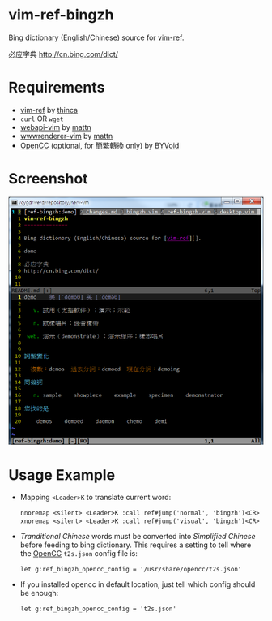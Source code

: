 vim-ref-bingzh
==============

Bing dictionary (English/Chinese) source for [vim-ref][].

必应字典
http://cn.bing.com/dict/


Requirements
============

- [vim-ref][] by [thinca][]
- `curl` OR `wget`
- [webapi-vim][] by [mattn][]
- [wwwrenderer-vim][] by [mattn][]
- [OpenCC][] (optional, for 簡繁轉換 only) by [BYVoid][]


Screenshot
==========

![screenshot][]


Usage Example
=============

- Mapping `<Leader>K` to translate current word:

  ```vim
  nnoremap <silent> <Leader>K :call ref#jump('normal', 'bingzh')<CR>
  xnoremap <silent> <Leader>K :call ref#jump('visual', 'bingzh')<CR>
  ```

- *Tranditional Chinese* words must be converted into *Simplified Chinese*
  before feeding to bing dictionary. This requires a setting to tell where the
  [OpenCC][] `t2s.json` config file is:

  ```vim
  let g:ref_bingzh_opencc_config = '/usr/share/opencc/t2s.json'
  ```

- If you installed opencc in default location, just tell which config should
  be enough:

  ```vim
  let g:ref_bingzh_opencc_config = 't2s.json'
  ```



[thinca]: http://d.hatena.ne.jp/thinca/
[mattn]: http://mattn.kaoriya.net/
[vim-ref]: https://github.com/thinca/vim-ref
[webapi-vim]: https://github.com/mattn/webapi-vim
[wwwrenderer-vim]: https://github.com/mattn/wwwrenderer-vim
[OpenCC]: https://github.com/BYVoid/OpenCC
[BYVoid]: http://www.byvoid.com/
[screenshot]: https://raw.githubusercontent.com/bootleq/screenshots/master/vim-ref-bingzh/vim-ref-bingzh.png
